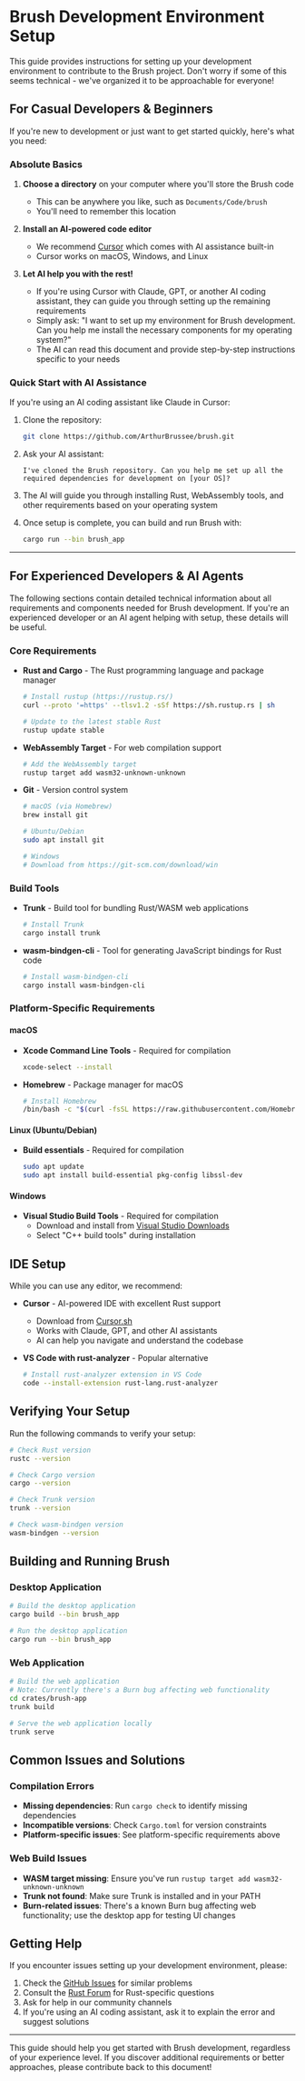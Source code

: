 # Brush Development Environment Setup

This guide provides instructions for setting up your development environment to contribute to the Brush project. Don't worry if some of this seems technical - we've organized it to be approachable for everyone!

## For Casual Developers & Beginners

If you're new to development or just want to get started quickly, here's what you need:

### Absolute Basics

1. **Choose a directory** on your computer where you'll store the Brush code
   - This can be anywhere you like, such as `Documents/Code/brush`
   - You'll need to remember this location

2. **Install an AI-powered code editor**
   - We recommend [Cursor](https://cursor.sh/) which comes with AI assistance built-in
   - Cursor works on macOS, Windows, and Linux

3. **Let AI help you with the rest!**
   - If you're using Cursor with Claude, GPT, or another AI coding assistant, they can guide you through setting up the remaining requirements
   - Simply ask: "I want to set up my environment for Brush development. Can you help me install the necessary components for my operating system?"
   - The AI can read this document and provide step-by-step instructions specific to your needs

### Quick Start with AI Assistance

If you're using an AI coding assistant like Claude in Cursor:

1. Clone the repository:
   ```bash
   git clone https://github.com/ArthurBrussee/brush.git
   ```

2. Ask your AI assistant:
   ```
   I've cloned the Brush repository. Can you help me set up all the required dependencies for development on [your OS]?
   ```

3. The AI will guide you through installing Rust, WebAssembly tools, and other requirements based on your operating system

4. Once setup is complete, you can build and run Brush with:
   ```bash
   cargo run --bin brush_app
   ```

---

## For Experienced Developers & AI Agents

The following sections contain detailed technical information about all requirements and components needed for Brush development. If you're an experienced developer or an AI agent helping with setup, these details will be useful.

### Core Requirements

- **Rust and Cargo** - The Rust programming language and package manager
  ```bash
  # Install rustup (https://rustup.rs/)
  curl --proto '=https' --tlsv1.2 -sSf https://sh.rustup.rs | sh
  
  # Update to the latest stable Rust
  rustup update stable
  ```

- **WebAssembly Target** - For web compilation support
  ```bash
  # Add the WebAssembly target
  rustup target add wasm32-unknown-unknown
  ```

- **Git** - Version control system
  ```bash
  # macOS (via Homebrew)
  brew install git
  
  # Ubuntu/Debian
  sudo apt install git
  
  # Windows
  # Download from https://git-scm.com/download/win
  ```

### Build Tools

- **Trunk** - Build tool for bundling Rust/WASM web applications
  ```bash
  # Install Trunk
  cargo install trunk
  ```

- **wasm-bindgen-cli** - Tool for generating JavaScript bindings for Rust code
  ```bash
  # Install wasm-bindgen-cli
  cargo install wasm-bindgen-cli
  ```

### Platform-Specific Requirements

#### macOS

- **Xcode Command Line Tools** - Required for compilation
  ```bash
  xcode-select --install
  ```

- **Homebrew** - Package manager for macOS
  ```bash
  # Install Homebrew
  /bin/bash -c "$(curl -fsSL https://raw.githubusercontent.com/Homebrew/install/HEAD/install.sh)"
  ```

#### Linux (Ubuntu/Debian)

- **Build essentials** - Required for compilation
  ```bash
  sudo apt update
  sudo apt install build-essential pkg-config libssl-dev
  ```

#### Windows

- **Visual Studio Build Tools** - Required for compilation
  - Download and install from [Visual Studio Downloads](https://visualstudio.microsoft.com/downloads/)
  - Select "C++ build tools" during installation

## IDE Setup

While you can use any editor, we recommend:

- **Cursor** - AI-powered IDE with excellent Rust support
  - Download from [Cursor.sh](https://cursor.sh/)
  - Works with Claude, GPT, and other AI assistants
  - AI can help you navigate and understand the codebase

- **VS Code with rust-analyzer** - Popular alternative
  ```bash
  # Install rust-analyzer extension in VS Code
  code --install-extension rust-lang.rust-analyzer
  ```

## Verifying Your Setup

Run the following commands to verify your setup:

```bash
# Check Rust version
rustc --version

# Check Cargo version
cargo --version

# Check Trunk version
trunk --version

# Check wasm-bindgen version
wasm-bindgen --version
```

## Building and Running Brush

### Desktop Application

```bash
# Build the desktop application
cargo build --bin brush_app

# Run the desktop application
cargo run --bin brush_app
```

### Web Application

```bash
# Build the web application
# Note: Currently there's a Burn bug affecting web functionality
cd crates/brush-app
trunk build

# Serve the web application locally
trunk serve
```

## Common Issues and Solutions

### Compilation Errors

- **Missing dependencies**: Run `cargo check` to identify missing dependencies
- **Incompatible versions**: Check `Cargo.toml` for version constraints
- **Platform-specific issues**: See platform-specific requirements above

### Web Build Issues

- **WASM target missing**: Ensure you've run `rustup target add wasm32-unknown-unknown`
- **Trunk not found**: Make sure Trunk is installed and in your PATH
- **Burn-related issues**: There's a known Burn bug affecting web functionality; use the desktop app for testing UI changes

## Getting Help

If you encounter issues setting up your development environment, please:

1. Check the [GitHub Issues](https://github.com/ArthurBrussee/brush/issues) for similar problems
2. Consult the [Rust Forum](https://users.rust-lang.org/) for Rust-specific questions
3. Ask for help in our community channels
4. If you're using an AI coding assistant, ask it to explain the error and suggest solutions

---

This guide should help you get started with Brush development, regardless of your experience level. If you discover additional requirements or better approaches, please contribute back to this document! 